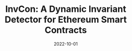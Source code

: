 ---
title: "InvCon: A Dynamic Invariant Detector for Ethereum Smart Contracts"
collection: publications
permalink: /publication/2022-10-01-InvCon-A-Dynamic-Invariant-Detector-for-Ethereum-Smart-Contracts
date: 2022-10-01
venue: 'In the proceedings of Proceedings of the 37th IEEE/ACM International Conference on Automated Software Engineering (ASE)'
paperurl: 'http://franklinliu.github.io/files/invcon-ase.pdf'
citation: ' Ye Liu,  Yi Li, &quot;InvCon: A Dynamic Invariant Detector for Ethereum Smart Contracts.&quot; In the proceedings of Proceedings of the 37th IEEE/ACM International Conference on Automated Software Engineering (ASE), 2022.'
---